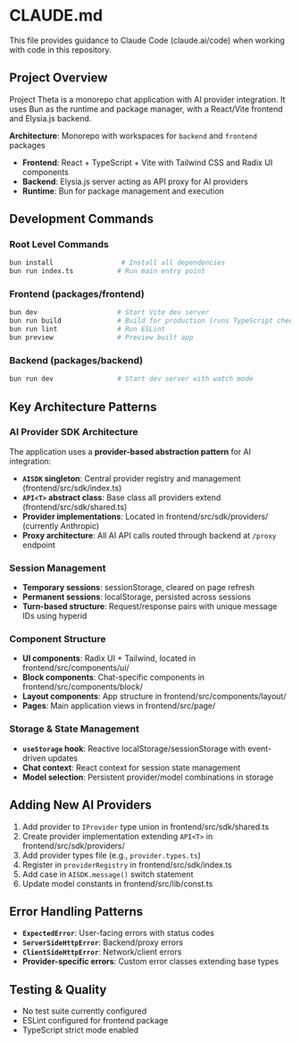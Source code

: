 # CLAUDE.md

This file provides guidance to Claude Code (claude.ai/code) when working with code in this repository.

## Project Overview

Project Theta is a monorepo chat application with AI provider integration. It uses Bun as the runtime and package manager, with a React/Vite frontend and Elysia.js backend.

**Architecture**: Monorepo with workspaces for `backend` and `frontend` packages
- **Frontend**: React + TypeScript + Vite with Tailwind CSS and Radix UI components
- **Backend**: Elysia.js server acting as API proxy for AI providers
- **Runtime**: Bun for package management and execution

## Development Commands

### Root Level Commands
```bash
bun install                 # Install all dependencies
bun run index.ts           # Run main entry point
```

### Frontend (packages/frontend)
```bash
bun dev                    # Start Vite dev server
bun run build              # Build for production (runs TypeScript check + Vite build)
bun run lint               # Run ESLint
bun preview                # Preview built app
```

### Backend (packages/backend)
```bash
bun run dev                # Start dev server with watch mode
```

## Key Architecture Patterns

### AI Provider SDK Architecture
The application uses a **provider-based abstraction pattern** for AI integration:

- **`AISDK` singleton**: Central provider registry and management (frontend/src/sdk/index.ts)
- **`API<T>` abstract class**: Base class all providers extend (frontend/src/sdk/shared.ts)
- **Provider implementations**: Located in frontend/src/sdk/providers/ (currently Anthropic)
- **Proxy architecture**: All AI API calls routed through backend at `/proxy` endpoint

### Session Management
- **Temporary sessions**: sessionStorage, cleared on page refresh
- **Permanent sessions**: localStorage, persisted across sessions
- **Turn-based structure**: Request/response pairs with unique message IDs using hyperid

### Component Structure
- **UI components**: Radix UI + Tailwind, located in frontend/src/components/ui/
- **Block components**: Chat-specific components in frontend/src/components/block/
- **Layout components**: App structure in frontend/src/components/layout/
- **Pages**: Main application views in frontend/src/page/

### Storage & State Management
- **`useStorage` hook**: Reactive localStorage/sessionStorage with event-driven updates
- **Chat context**: React context for session state management
- **Model selection**: Persistent provider/model combinations in storage

## Adding New AI Providers

1. Add provider to `IProvider` type union in frontend/src/sdk/shared.ts
2. Create provider implementation extending `API<T>` in frontend/src/sdk/providers/
3. Add provider types file (e.g., `provider.types.ts`)
4. Register in `providerRegistry` in frontend/src/sdk/index.ts
5. Add case in `AISDK.message()` switch statement
6. Update model constants in frontend/src/lib/const.ts

## Error Handling Patterns

- **`ExpectedError`**: User-facing errors with status codes
- **`ServerSideHttpError`**: Backend/proxy errors  
- **`ClientSideHttpError`**: Network/client errors
- **Provider-specific errors**: Custom error classes extending base types

## Testing & Quality
- No test suite currently configured
- ESLint configured for frontend package
- TypeScript strict mode enabled